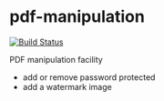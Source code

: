 pdf-manipulation
================

[![Build Status](https://travis-ci.org/qmetric/pdf-manipulation.png)](https://travis-ci.org/qmetric/pdf-manipulation)

PDF manipulation facility

* add or remove password protected
* add a watermark image